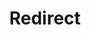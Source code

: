 ﻿---
layout: src/layouts/Redirect.astro
title: Redirect
redirect: https://octopus.com/docs/octopus-rest-api/cli/octopus-deployment-target-kubernetes-create
pubDate:  2023-01-01
navSearch: false
navSitemap: false
navMenu: false
---
